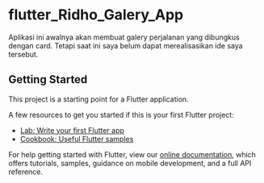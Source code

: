# flutter_Ridho_Galery_App

Aplikasi ini awalnya akan membuat galery perjalanan yang dibungkus dengan card. Tetapi saat ini saya belum dapat merealisasikan ide saya tersebut.

## Getting Started

This project is a starting point for a Flutter application.

A few resources to get you started if this is your first Flutter project:

- [Lab: Write your first Flutter app](https://flutter.dev/docs/get-started/codelab)
- [Cookbook: Useful Flutter samples](https://flutter.dev/docs/cookbook)

For help getting started with Flutter, view our
[online documentation](https://flutter.dev/docs), which offers tutorials,
samples, guidance on mobile development, and a full API reference.



